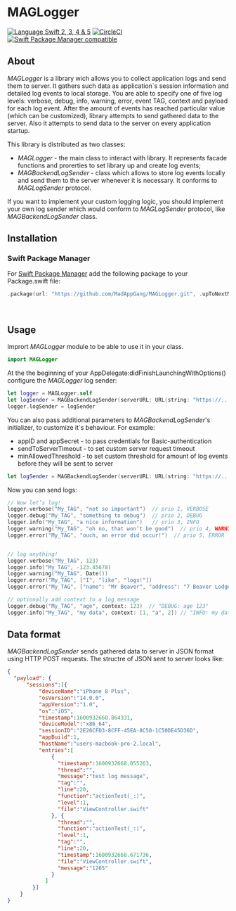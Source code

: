# MAGLogger
<p align="left"><a href="https://swift.org" target="_blank"><img src="https://img.shields.io/badge/Language-Swift%203,%204%20&%205-orange.svg" alt="Language Swift 2, 3, 4 & 5"></a> <a href="https://circleci.com/gh/SwiftyBeaver/SwiftyBeaver" target="_blank"><img src="https://travis-ci.org/MadAppGang/MAGLogger.svg?branch=master" alt="CircleCI"/> <a href="https://github.com/apple/swift-package-manager" target="_blank"><img src="https://img.shields.io/badge/Swift%20Package%20Manager-compatible-brightgreen.svg" alt="Swift Package Manager compatible"/></a><br/><p>

## About

<em>MAGLogger</em> is a library wich allows you to collect application logs and send them to server. It gathers such data as application`s session information and detailed log events to local storage. You are able to specify one of five log levels: verbose, debug, info, warning, error, event TAG, context and payload for each log event. After the amount of events has reached particular value (which can be customized), library attempts to send gathered data to the server. Also it attempts to send data to the server on every application startup.

This library is distributed as two classes:
- <em>MAGLogger</em> - the main class to interact with library. It represents facade functions and prorerties to set library up and create log events;
- <em>MAGBackendLogSender</em> - class which allows to store log events locally and send them to the server whenever it is necessary. It conforms to <em>MAGLogSender</em> protocol.

If you want to implement your custom logging logic, you should implement your own log sender which would conform to <em>MAGLogSender</em> protocol, like <em>MAGBackendLogSender</em> class.

## Installation

### Swift Package Manager

For [Swift Package Manager](https://swift.org/package-manager/) add the following package to your Package.swift file:

``` Swift
.package(url: "https://github.com/MadAppGang/MAGLogger.git", .upToNextMajor(from: "1.0.0")),
```

<br/>

## Usage

Imprort <em>MAGLogger</em> module to be able to use it in your class.

``` Swift
import MAGLogger
```

At the the beginning of your AppDelegate:didFinishLaunchingWithOptions() configure the <em>MAGLogger</em> log sender:

``` Swift
let logger = MAGLogger.self
let logSender = MAGBackendLogSender(serverURL: URL(string: "https://....")!)
logger.logSender = logSender
```

You can also pass additional parameters to <em>MAGBackendLogSender</em>'s initializer, to customize it`s behaviour. For example:
- appID and appSecret - to pass credentials for Basic-authentication
- sendToServerTimeout - to set custom server request timeout
- minAllowedThreshold - to set custom threshold for amount of log events before they will be sent to server

``` Swift
let logSender = MAGBackendLogSender(serverURL: URL(string: "https://...")!, appID: "...", appSecret: "...", sendToServerTimeout: 30, minAllowedThreshold: 50)
```

Now you can send logs:

``` Swift
// Now let’s log!
logger.verbose("My_TAG", "not so important")  // prio 1, VERBOSE
logger.debug("My_TAG", "something to debug")  // prio 2, DEBUG
logger.info("My_TAG", "a nice information")   // prio 3, INFO
logger.warning("My_TAG", "oh no, that won’t be good")  // prio 4, WARNING
logger.error("My_TAG", "ouch, an error did occur!")  // prio 5, ERROR


// log anything!
logger.verbose("My_TAG", 123)
logger.info("My_TAG", -123.45678)
logger.warning("My_TAG", Date())
logger.error("My_TAG", ["I", "like", "logs!"])
logger.error("My_TAG", ["name": "Mr Beaver", "address": "7 Beaver Lodge"])

// optionally add context to a log message
logger.debug("My_TAG", "age", context: 123)  // "DEBUG: age 123"
logger.info("My_TAG", "my data", context: [1, "a", 2]) // "INFO: my data [1, \"a\", 2]"
```

## Data format

<em>MAGBackendLogSender</em> sends gathered data to server in JSON format using HTTP POST requests. The structre of JSON sent to server looks like:

``` JSON
{
  "payload": {
      "sessions":[{
          "deviceName":"iPhone 8 Plus",
          "osVersion":"14.0.0",
          "appVersion":"1.0",
          "os":"iOS",
          "timestamp":1600932660.864331,
          "deviceModel":"x86_64",
          "sessionID":"2E26CFD3-8CFF-45EA-8C50-1C50DE45D36D",
          "appBuild":1,
          "hostName":"users-macbook-pro-2.local",
          "entries":[
              {
                "timestamp":1600932668.055263,
                "thread":"",
                "message":"test log message",
                "tag":"",
                "line":20,
                "function":"actionTest(_:)",
                "level":1,
                "file":"ViewController.swift"
              }, {
                "thread":"",
                "function":"actionTest(_:)",
                "level":1,
                "tag":"",
                "line":20,
                "timestamp":1600932668.671736,
                "file":"ViewController.swift",
                "message":"1265"
              }
            ]
        }]
    }
}
```
